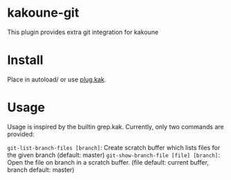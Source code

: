 # kakoune-git

This plugin provides extra git integration for kakoune

# Install

Place in autoload/ or use [plug.kak](https://github.com/andreyorst/plug.kak).

# Usage

Usage is inspired by the builtin grep.kak. Currently, only two commands are provided:

`git-list-branch-files [branch]`: Create scratch buffer which lists files for the given branch (default: master)
`git-show-branch-file [file] [branch]`: Open the file <file> on branch <branch> in a scratch buffer. (file default: current buffer, branch default: master)

